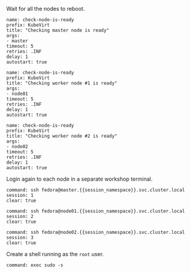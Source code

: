 Wait for all the nodes to reboot.

```examiner:execute-test
name: check-node-is-ready
prefix: KubeVirt
title: "Checking master node is ready"
args:
- master
timeout: 5
retries: .INF
delay: 1
autostart: true
```

```examiner:execute-test
name: check-node-is-ready
prefix: KubeVirt
title: "Checking worker node #1 is ready"
args:
- node01
timeout: 5
retries: .INF
delay: 1
autostart: true
```

```examiner:execute-test
name: check-node-is-ready
prefix: KubeVirt
title: "Checking worker node #2 is ready"
args:
- node02
timeout: 5
retries: .INF
delay: 1
autostart: true
```

Login again to each node in a separate workshop terminal.

```terminal:execute
command: ssh fedora@master.{{session_namespace}}.svc.cluster.local
session: 1
clear: true
```

```terminal:execute
command: ssh fedora@node01.{{session_namespace}}.svc.cluster.local
session: 2
clear: true
```

```terminal:execute
command: ssh fedora@node02.{{session_namespace}}.svc.cluster.local
session: 3
clear: true
```

Create a shell running as the `root` user.

```terminal:execute-all
command: exec sudo -s
```
